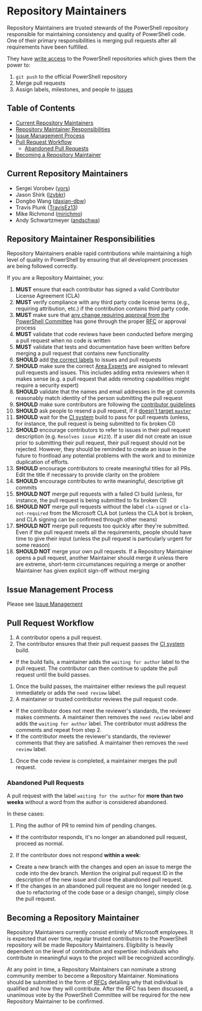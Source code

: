 # Repository Maintainers

Repository Maintainers are trusted stewards of the PowerShell repository responsible for maintaining consistency and quality of PowerShell code.
One of their primary responsibilities is merging pull requests after all requirements have been fulfilled.

They have [write access](https://help.github.com/articles/repository-permission-levels-for-an-organization/) to the PowerShell repositories which gives them the power to:

1. `git push` to the official PowerShell repository
2. Merge pull requests
3. Assign labels, milestones, and people to [issues](https://guides.github.com/features/issues/)

## Table of Contents
- [Current Repository Maintainers](#current-repository-maintainers)
- [Repository Maintainer Responsibilities](#repository-maintainer-responsibilities)
- [Issue Management Process](#issue-management-process)
- [Pull Request Workflow](#pull-request-workflow)
  - [Abandoned Pull Requests](#abandoned-pull-requests)
- [Becoming a Repository Maintainer](#becoming-a-repository-maintainer)

## Current Repository Maintainers

* Sergei Vorobev ([vors](https://github.com/vors))
* Jason Shirk ([lzybkr](https://github.com/lzybkr))
* Dongbo Wang ([daxian-dbw](https://github.com/daxian-dbw))
* Travis Plunk ([TravisEz13](https://github.com/TravisEz13))
* Mike Richmond ([mirichmo](https://github.com/mirichmo))
* Andy Schwartzmeyer ([andschwa](https://github.com/andschwa))

## Repository Maintainer Responsibilities

Repository Maintainers enable rapid contributions while maintaining a high level of quality in PowerShell by ensuring that all development processes are being followed correctly. 

If you are a Repository Maintainer, you:

1. **MUST** ensure that each contributor has signed a valid Contributor License Agreement (CLA) 
1. **MUST** verify compliance with any third party code license terms (e.g., requiring attribution, etc.) if the contribution contains third party code.
1. **MUST** make sure that [any change requiring approval from the PowerShell Committee](../community/governance.md#changes-that-require-an-rfc) has gone through the proper [RFC][RFC-repo] or approval process
1. **MUST** validate that code reviews have been conducted before merging a pull request when no code is written
1. **MUST** validate that tests and documentation have been written before merging a pull request that contains new functionality
1. **SHOULD** add [the correct labels][issue-management] to issues and pull requests
1. **SHOULD** make sure the correct [Area Experts](../community/governance.md#area-experts) are assigned to relevant pull requests and issues.
This includes adding extra reviewers when it makes sense
(e.g. a pull request that adds remoting capabilities might require a security expert)
1. **SHOULD** validate that the names and email addresses in the git commits reasonably match identity of the person submitting the pull request 
1. **SHOULD** make sure contributors are following the [contributor guidelines][CONTRIBUTING]
1. **SHOULD** ask people to resend a pull request, if it [doesn't target `master`](../../.github/CONTRIBUTING.md#lifecycle-of-a-pull-request)
1. **SHOULD** wait for the [CI system][ci-system] build to pass for pull requests 
(unless, for instance, the pull request is being submitted to fix broken CI)
1. **SHOULD** encourage contributors to refer to issues in their pull request description (e.g. `Resolves issue #123`).
If a user did not create an issue prior to submitting their pull request, their pull request should not be rejected.
However, they should be reminded to create an issue in the future to frontload any potential problems with the work and to minimize duplication of efforts. 
1. **SHOULD** encourage contributors to create meaningful titles for all PRs.
Edit the title if necessary to provide clarity on the problem
1. **SHOULD** encourage contributes to write meaningful, descriptive git commits
1. **SHOULD NOT** merge pull requests with a failed CI build
(unless, for instance, the pull request is being submitted to fix broken CI)
1. **SHOULD NOT** merge pull requests without the label `cla-signed` or `cla-not-required` from the Microsoft CLA bot
(unless the CLA bot is broken, and CLA signing can be confirmed through other means)
1. **SHOULD NOT** merge pull requests too quickly after they're submitted.
Even if the pull request meets all the requirements, people should have time to give their input 
(unless the pull request is particularly urgent for some reason)
1. **SHOULD NOT** merge your own pull requests.
If a Repository Maintainer opens a pull request, another Maintainer should merge it unless there are extreme, short-term circumstances requiring a merge or another Maintainer has given explicit sign-off without merging

## Issue Management Process

Please see [Issue Management][issue-management]

## Pull Request Workflow

1. A contributor opens a pull request.
1. The contributor ensures that their pull request passes the [CI system][ci-system] build.
  - If the build fails, a maintainer adds the ```waiting for author``` label to the pull request. 
  The contributor can then continue to update the pull request until the build passes.
1. Once the build passes, the maintainer either reviews the pull request immediately or adds the ```need review``` label.
1. A maintainer or trusted contributor reviews the pull request code.
  - If the contributor does not meet the reviewer's standards, the reviewer makes comments. 
  A maintainer then removes the ```need review``` label and adds the ```waiting for author``` label. 
  The contributor must address the comments and repeat from step 2.
  - If the contributor meets the reviewer's standards, the reviewer comments that they are satisfied. 
  A maintainer then removes the ```need review``` label.
1. Once the code review is completed, a maintainer merges the pull request.

### Abandoned Pull Requests

A pull request with the label ```waiting for the author``` for **more than two weeks** without a word from the author is considered abandoned.

In these cases:

1. Ping the author of PR to remind him of pending changes.
  - If the contributor responds, it's no longer an abandoned pull request, proceed as normal.
2. If the contributor does not respond **within a week**:
  - Create a new branch with the changes and open an issue to merge the code into the dev branch. 
  Mention the original pull request ID in the description of the new issue and close the abandoned pull request. 
  - If the changes in an abandoned pull request are no longer needed (e.g. due to refactoring of the code base or a design change), simply close the pull request.

## Becoming a Repository Maintainer

Repository Maintainers currently consist entirely of Microsoft employees.
It is expected that over time, regular trusted contributors to the PowerShell repository will be made Repository Maintainers.
Eligibility is heavily dependent on the level of contribution and expertise: individuals who contribute in meaningful ways to the project will be recognized accordingly. 

At any point in time, a Repository Maintainers can nominate a strong community member to become a Repository Maintainer. 
Nominations should be submitted in the form of [RFCs][RFC-repo] detailing why that individual is qualified and how they will contribute.
After the RFC has been discussed, a unanimous vote by the PowerShell Committee will be required for the new Repository Maintainer to be confirmed. 

[RFC-repo]: https://github.com/PowerShell/PowerShell-RFC
[ci-system]: ../testing-guidelines/testing-guidelines.md#ci-system
[issue-management]: issue-management.md
[CONTRIBUTING]: ../../.github/CONTRIBUTING.md